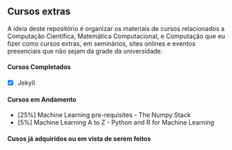 ## Cursos extras
A ideia deste repositório é organizar os materiais de cursos relacionados a Computação Cientifica, Matemática Computacional, e Computação que eu fizer como cursos extras, em seminários, sites onlines e eventos presenciais que não sejam da grade da universidade.



#### Cursos Completados
- [x] Jekyll

#### Cursos em Andamento
- [25%] Machine Learning pre-requisites - The Numpy Stack
- [5%] Machine Learning A to Z - Python and R for Machine Learning

#### Cusos já adquiridos ou em vista de serem feitos
